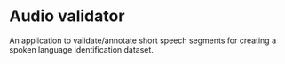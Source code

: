 # Audio validator

An application to validate/annotate short speech segments for creating a spoken language identification dataset.
